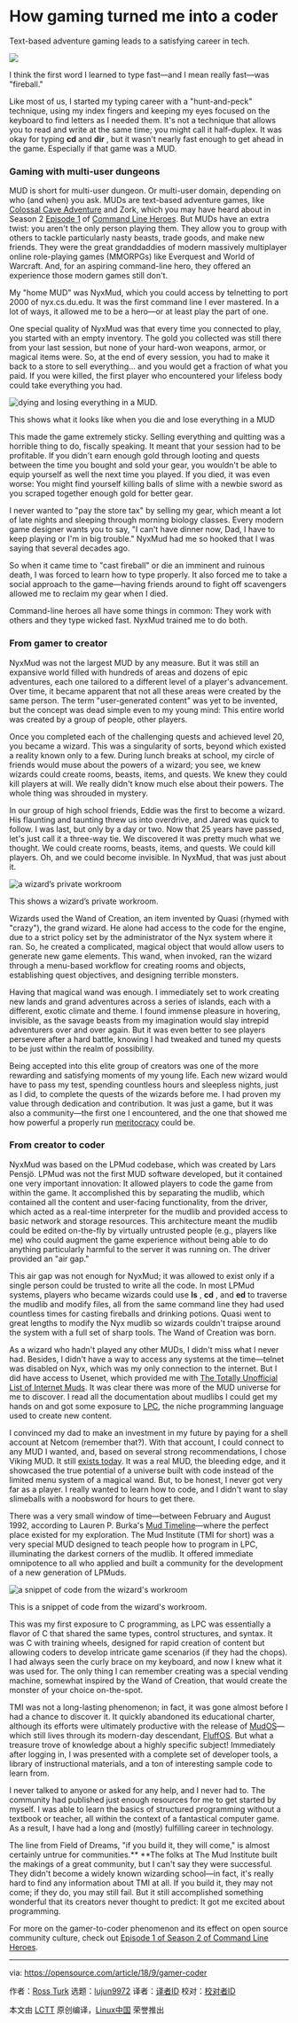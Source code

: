 How gaming turned me into a coder
======

Text-based adventure gaming leads to a satisfying career in tech.

![](https://opensource.com/sites/default/files/styles/image-full-size/public/lead-images/keyboard_numbers_letters_type_game.jpg?itok=fLlWGw1K)

I think the first word I learned to type fast—and I mean really fast—was "fireball."

Like most of us, I started my typing career with a "hunt-and-peck" technique, using my index fingers and keeping my eyes focused on the keyboard to find letters as I needed them. It's not a technique that allows you to read and write at the same time; you might call it half-duplex. It was okay for typing **cd** and **dir** , but it wasn't nearly fast enough to get ahead in the game. Especially if that game was a MUD.

### Gaming with multi-user dungeons

MUD is short for multi-user dungeon. Or multi-user domain, depending on who (and when) you ask. MUDs are text-based adventure games, like [Colossal Cave Adventure][1] and Zork, which you may have heard about in Season 2 [Episode 1][2] of [Command Line Heroes][3]. But MUDs have an extra twist: you aren't the only person playing them. They allow you to group with others to tackle particularly nasty beasts, trade goods, and make new friends. They were the great granddaddies of modern massively multiplayer online role-playing games (MMORPGs) like Everquest and World of Warcraft. And, for an aspiring command-line hero, they offered an experience those modern games still don't.

My "home MUD" was NyxMud, which you could access by telnetting to port 2000 of nyx.cs.du.edu. It was the first command line I ever mastered. In a lot of ways, it allowed me to be a hero—or at least play the part of one.

One special quality of NyxMud was that every time you connected to play, you started with an empty inventory. The gold you collected was still there from your last session, but none of your hard-won weapons, armor, or magical items were. So, at the end of every session, you had to make it back to a store to sell everything… and you would get a fraction of what you paid. If you were killed, the first player who encountered your lifeless body could take everything you had.

![dying and losing everything in a MUD.][5]

This shows what it looks like when you die and lose everything in a MUD

This made the game extremely sticky. Selling everything and quitting was a horrible thing to do, fiscally speaking. It meant that your session had to be profitable. If you didn't earn enough gold through looting and quests between the time you bought and sold your gear, you wouldn't be able to equip yourself as well the next time you played. If you died, it was even worse: You might find yourself killing balls of slime with a newbie sword as you scraped together enough gold for better gear.

I never wanted to "pay the store tax" by selling my gear, which meant a lot of late nights and sleeping through morning biology classes. Every modern game designer wants you to say, "I can't have dinner now, Dad, I have to keep playing or I'm in big trouble." NyxMud had me so hooked that I was saying that several decades ago.

So when it came time to "cast fireball" or die an imminent and ruinous death, I was forced to learn how to type properly. It also forced me to take a social approach to the game—having friends around to fight off scavengers allowed me to reclaim my gear when I died.

Command-line heroes all have some things in common: They work with others and they type wicked fast. NyxMud trained me to do both.

### From gamer to creator

NyxMud was not the largest MUD by any measure. But it was still an expansive world filled with hundreds of areas and dozens of epic adventures, each one tailored to a different level of a player's advancement. Over time, it became apparent that not all these areas were created by the same person. The term "user-generated content" was yet to be invented, but the concept was dead simple even to my young mind: This entire world was created by a group of people, other players.

Once you completed each of the challenging quests and achieved level 20, you became a wizard. This was a singularity of sorts, beyond which existed a reality known only to a few. During lunch breaks at school, my circle of friends would muse about the powers of a wizard; you see, we knew wizards could create rooms, beasts, items, and quests. We knew they could kill players at will. We really didn't know much else about their powers. The whole thing was shrouded in mystery.

In our group of high school friends, Eddie was the first to become a wizard. His flaunting and taunting threw us into overdrive, and Jared was quick to follow. I was last, but only by a day or two. Now that 25 years have passed, let's just call it a three-way tie. We discovered it was pretty much what we thought. We could create rooms, beasts, items, and quests. We could kill players. Oh, and we could become invisible. In NyxMud, that was just about it.

![a wizard’s private workroom][7]

This shows a wizard’s private workroom.

Wizards used the Wand of Creation, an item invented by Quasi (rhymed with "crazy"), the grand wizard. He alone had access to the code for the engine, due to a strict policy set by the administrator of the Nyx system where it ran. So, he created a complicated, magical object that would allow users to generate new game elements. This wand, when invoked, ran the wizard through a menu-based workflow for creating rooms and objects, establishing quest objectives, and designing terrible monsters.

Having that magical wand was enough. I immediately set to work creating new lands and grand adventures across a series of islands, each with a different, exotic climate and theme. I found immense pleasure in hovering, invisible, as the savage beasts from my imagination would slay intrepid adventurers over and over again. But it was even better to see players persevere after a hard battle, knowing I had tweaked and tuned my quests to be just within the realm of possibility.

Being accepted into this elite group of creators was one of the more rewarding and satisfying moments of my young life. Each new wizard would have to pass my test, spending countless hours and sleepless nights, just as I did, to complete the quests of the wizards before me. I had proven my value through dedication and contribution. It was just a game, but it was also a community—the first one I encountered, and the one that showed me how powerful a properly run [meritocracy][8] could be.

### From creator to coder

NyxMud was based on the LPMud codebase, which was created by Lars Pensjö. LPMud was not the first MUD software developed, but it contained one very important innovation: It allowed players to code the game from within the game. It accomplished this by separating the mudlib, which contained all the content and user-facing functionality, from the driver, which acted as a real-time interpreter for the mudlib and provided access to basic network and storage resources. This architecture meant the mudlib could be edited on-the-fly by virtually untrusted people (e.g., players like me) who could augment the game experience without being able to do anything particularly harmful to the server it was running on. The driver provided an "air gap."

This air gap was not enough for NyxMud; it was allowed to exist only if a single person could be trusted to write all the code. In most LPMud systems, players who became wizards could use **ls** , **cd** , and **ed** to traverse the mudlib and modify files, all from the same command line they had used countless times for casting fireballs and drinking potions. Quasi went to great lengths to modify the Nyx mudlib so wizards couldn't traipse around the system with a full set of sharp tools. The Wand of Creation was born.

As a wizard who hadn't played any other MUDs, I didn't miss what I never had. Besides, I didn't have a way to access any systems at the time—telnet was disabled on Nyx, which was my only connection to the internet. But I did have access to Usenet, which provided me with [The Totally Unofficial List of Internet Muds][9]. It was clear there was more of the MUD universe for me to discover. I read all the documentation about mudlibs I could get my hands on and got some exposure to [LPC][10], the niche programming language used to create new content.

I convinced my dad to make an investment in my future by paying for a shell account at Netcom (remember that?). With that account, I could connect to any MUD I wanted, and, based on several strong recommendations, I chose Viking MUD. It still [exists today][11]. It was a real MUD, the bleeding edge, and it showcased the true potential of a universe built with code instead of the limited menu system of a magical wand. But, to be honest, I never got very far as a player. I really wanted to learn how to code, and I didn't want to slay slimeballs with a noobsword for hours to get there.

There was a very small window of time—between February and August 1992, according to Lauren P. Burka's [Mud Timeline][12]—where the perfect place existed for my exploration. The Mud Institute (TMI for short) was a very special MUD designed to teach people how to program in LPC, illuminating the darkest corners of the mudlib. It offered immediate omnipotence to all who applied and built a community for the development of a new generation of LPMuds.

![a snippet of code from the wizard's workroom][14]

This is a snippet of code from the wizard's workroom.

This was my first exposure to C programming, as LPC was essentially a flavor of C that shared the same types, control structures, and syntax. It was C with training wheels, designed for rapid creation of content but allowing coders to develop intricate game scenarios (if they had the chops). I had always seen the curly brace on my keyboard, and now I knew what it was used for. The only thing I can remember creating was a special vending machine, somewhat inspired by the Wand of Creation, that would create the monster of your choice on-the-spot.

TMI was not a long-lasting phenomenon; in fact, it was gone almost before I had a chance to discover it. It quickly abandoned its educational charter, although its efforts were ultimately productive with the release of [MudOS][15]—which still lives through its modern-day descendant, [FluffOS][16]. But what a treasure trove of knowledge about a highly specific subject! Immediately after logging in, I was presented with a complete set of developer tools, a library of instructional materials, and a ton of interesting sample code to learn from.

I never talked to anyone or asked for any help, and I never had to. The community had published just enough resources for me to get started by myself. I was able to learn the basics of structured programming without a textbook or teacher, all within the context of a fantastical computer game. As a result, I have had a long and (mostly) fulfilling career in technology.

The line from Field of Dreams, "if you build it, they will come," is almost certainly untrue for communities.** **The folks at The Mud Institute built the makings of a great community, but I can't say they were successful. They didn't become a widely known wizarding school—in fact, it's really hard to find any information about TMI at all. If you build it, they may not come; if they do, you may still fail. But it still accomplished something wonderful that its creators never thought to predict: It got me excited about programming.

For more on the gamer-to-coder phenomenon and its effect on open source community culture, check out [Episode 1 of Season 2 of Command Line Heroes][2].

--------------------------------------------------------------------------------

via: https://opensource.com/article/18/9/gamer-coder

作者：[Ross Turk][a]
选题：[lujun9972](https://github.com/lujun9972)
译者：[译者ID](https://github.com/译者ID)
校对：[校对者ID](https://github.com/校对者ID)

本文由 [LCTT](https://github.com/LCTT/TranslateProject) 原创编译，[Linux中国](https://linux.cn/) 荣誉推出

[a]: https://opensource.com/users/rossturk
[1]: https://opensource.com/article/17/6/revisit-colossal-cave-adventure-open-adventure
[2]: https://www.redhat.com/en/command-line-heroes/season-2/press-start
[3]: https://www.redhat.com/en/command-line-heroes
[4]: /file/409311
[5]: https://opensource.com/sites/default/files/uploads/sourcecode_wizard_workroom.png (dying and losing everything in a MUD)
[6]: /file/409306
[7]: https://opensource.com/sites/default/files/uploads/wizard_workroom.png (a wizard’s private workroom)
[8]: https://opensource.com/open-organization/16/8/how-make-meritocracy-work
[9]: http://textfiles.com/internet/mudlist.txt
[10]: https://en.wikipedia.org/wiki/LPC_(programming_language)
[11]: https://www.vikingmud.org
[12]: http://www.linnaean.org/~lpb/muddex/mudline.html
[13]: /file/409301
[14]: https://opensource.com/sites/default/files/uploads/firstroom_newplayer.png (a snippet of code from the wizard's workroom)
[15]: https://en.wikipedia.org/wiki/MudOS
[16]: https://github.com/fluffos/fluffos
